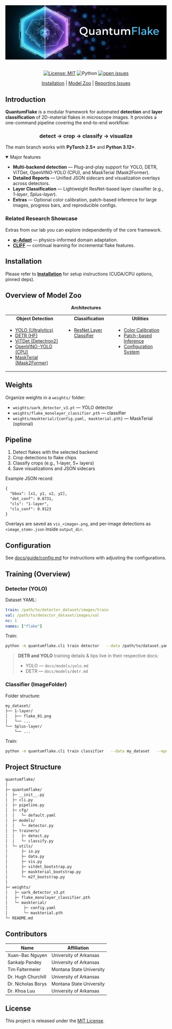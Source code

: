 <div align="center">
  <img src="resources/quantumflake.png" width="600"/>
  <div>&nbsp;</div>

[![License: MIT](https://img.shields.io/badge/License-MIT-yellow.svg)](LICENSE)
![Python](https://img.shields.io/badge/Python-3.12%2B-blue)
[![open issues](https://img.shields.io/github/issues/uark-cviu/quantumflake.svg)](https://github.com/uark-cviu/quantumflake/issues)

[Installation](docs/get_started.md) |
[Model Zoo](docs/model_zoo.md) |
[Reporting Issues](https://github.com/uark-cviu/quantumflake/issues/new/choose)

</div>

<div align="center">

</div>

## Introduction

**QuantumFlake** is a modular framework for automated **detection** and **layer classification** of 2D-material flakes in microscope images. It provides a one-command pipeline covering the end-to-end workflow:

<h3 align="center">detect → crop → classify → visualize</h3>

The main branch works with **PyTorch 2.5+** and **Python 3.12+**.

<details open>
<summary>Major features</summary>

- **Multi-backend detection** — Plug-and-play support for YOLO, DETR, ViTDet, OpenVINO-YOLO (CPU), and MaskTerial (Mask2Former).
- **Detailed Reports** — Unified JSON sidecars and visualization overlays across detectors.
- **Layer Classification** — Lightweight ResNet-based layer classifier (e.g., _1-layer_, _5plus-layer_).
- **Extras** — Optional color calibration, patch-based inference for large images, progress bars, and reproducible configs.
</details>

### Related Research Showcase
Extras from our lab you can explore independently of the core framework.

- [**φ-Adapt**](./phi_adapt) — physics-informed domain adaptation.
- [**CLIFF**](./cliff) — continual learning for incremental flake features.

## Installation

Please refer to **[Installation](docs/get_started.md)** for setup instructions (CUDA/CPU options, pinned deps).

## Overview of Model Zoo

<div align="center">
  <b>Architectures</b>
</div>
<table align="center">
  <tbody>
    <tr align="center" valign="bottom">
      <td><b>Object Detection</b></td>
      <td><b>Classification</b></td>
      <td><b>Utilities</b></td>
    </tr>
    <tr valign="top">
      <td>
        <ul>
          <li><a href="docs/models/yolo.md">YOLO (Ultralytics)</a></li>
          <li><a href="docs/models/detr.md">DETR (HF)</a></li>
          <li><a href="docs/models/vitdet.md">ViTDet (Detectron2)</a></li>
          <li><a href="docs/models/openvino_yolo.md">OpenVINO-YOLO (CPU)</a></li>
          <li><a href="docs/models/maskterial.md">MaskTerial (Mask2Former)</a></li>
        </ul>
      </td>
      <td>
        <ul>
          <li><a href="docs/models/classifier.md">ResNet Layer Classifier</a></li>
        </ul>
      </td>
      <td>
        <ul>
          <li><a href="docs/guide/calibration.md">Color Calibration</a></li>
          <li><a href="docs/guide/patching.md">Patch-based Inference</a></li>
          <li><a href="docs/guide/config.md">Configuration System</a></li>
        </ul>
      </td>
    </tr>
  </tbody>
</table>

## Weights

Organize weights in a `weights/` folder:

- `weights/uark_detector_v3.pt` — YOLO detector
- `weights/flake_monolayer_classifier.pth` — classifier
- `weights/maskterial/{config.yaml, maskterial.pth}` — MaskTerial (optional)

## Pipeline

1. Detect flakes with the selected backend
2. Crop detections to flake chips
3. Classify crops (e.g., 1-layer, 5+ layers)
4. Save visualizations and JSON sidecars

Example JSON record:

```
{
  "bbox": [x1, y1, x2, y2],
  "det_conf": 0.8731,
  "cls": "1-layer",
  "cls_conf": 0.9123
}
```

Overlays are saved as `vis_<image>.png`, and per-image detections as `<image_stem>.json` inside `output_dir`.

## Configuration

See [docs/guide/config.md](docs/guide/config.md) for instructions with adjusting the configurations.

## Training (Overview)

### Detector (YOLO)

Dataset YAML:

```yaml
train: /path/to/detector_dataset/images/train
val: /path/to/detector_dataset/images/val
nc: 1
names: ["flake"]
```

Train:

```bash
python -m quantumflake.cli train detector   --data /path/to/dataset.yaml   --epochs 100   --imgsz 640   --device 0
```

> **DETR and YOLO** training details & tips live in their respective docs:
>
> - YOLO — `docs/models/yolo.md`
> - DETR — `docs/models/detr.md`

### Classifier (ImageFolder)

Folder structure:

```
my_dataset/
├── 1-layer/
│   ├── flake_01.png
│   └── ...
└── 5plus-layer/
    └── ...
```

Train:

```bash
python -m quantumflake.cli train classifier   --data my_dataset   --epochs 25   --device cuda:0   --save-dir runs/classify   --num-materials 2   --material-dim 64
```

## Project Structure

```
quantumflake/
│
├─ quantumflake/
│  ├─ __init__.py
│  ├─ cli.py
│  ├─ pipeline.py
│  ├─ cfg/
│  │   └─ default.yaml
│  ├─ models/
│  │   └─ detector.py
│  ├─ trainers/
│  │   ├─ detect.py
│  │   └─ classify.py
│  └─ utils/
│      ├─ io.py
│      ├─ data.py
│      ├─ vis.py
│      ├─ vitdet_bootstrap.py
│      ├─ maskterial_bootstrap.py
│      └─ m2f_bootstrap.py
│
├─ weights/
│   ├─ uark_detector_v3.pt
│   ├─ flake_monolayer_classifier.pth
│   └─ maskterial/
│       ├─ config.yaml
│       └─ maskterial.pth
└─ README.md
```

## Contributors

<table>
  <thead>
    <tr>
      <th>Name</th>
      <th>Affiliation</th>
    </tr>
  </thead>
  <tbody>
    <tr><td>Xuan-Bac Nguyen</td><td>University of Arkansas</td></tr>
    <tr><td>Sankalp Pandey</td><td>University of Arkansas</td></tr>
    <tr><td>Tim Faltermeier</td><td>Montana State University</td></tr>
    <tr><td>Dr. Hugh Churchill</td><td>University of Arkansas</td></tr>
    <tr><td>Dr. Nicholas Borys</td><td>Montana State University</td></tr>
    <tr><td>Dr. Khoa Luu</td><td>University of Arkansas</td></tr>
  </tbody>
</table>

## License

This project is released under the [MIT License](LICENSE).
